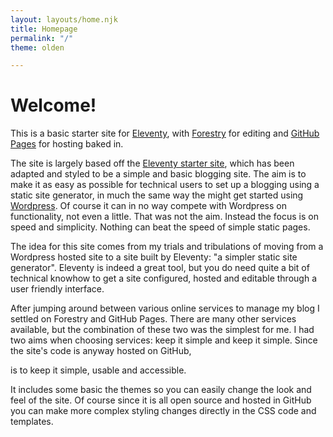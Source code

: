 ```yaml
---
layout: layouts/home.njk
title: Homepage
permalink: "/"
theme: olden

---
```

# Welcome!

This is a basic starter site for [Eleventy](https://www.11ty.dev/), with [Forestry](https://forestry.io/) for editing and [GitHub Pages](https://pages.github.com/) for hosting baked in.

The site is largely based off the [Eleventy starter site](https://github.com/11ty/eleventy-base-blog), which has been adapted and styled to be a simple and basic blogging site. The aim is to make it as easy as possible for technical users to set up a blogging using a static site generator, in much the same way the might get started using [Wordpress](https://wordpress.com/). Of course it can in no way compete with Wordpress on functionality, not even a little. That was not the aim.  Instead the focus is on speed and simplicity. Nothing can beat the speed of simple static pages.

The idea for this site comes from my trials and tribulations of moving from a Wordpress hosted site to a site built by Eleventy: "a simpler static site generator". Eleventy is indeed a great tool, but you do need quite a bit of technical knowhow to get a site configured, hosted and editable through a user friendly interface. 

After jumping around between various online services to manage my blog I settled on Forestry and GitHub Pages. There are many other services available, but the combination of these two was the simplest for me. I had two aims when choosing services: keep it simple and keep it simple. Since the site's code is anyway hosted on GitHub,  

is to keep it simple, usable and accessible.  

It includes some basic the themes so you can easily change the look and feel of the site. Of course since it is all open source and hosted in GitHub you can make more complex styling changes directly in the CSS code and templates.